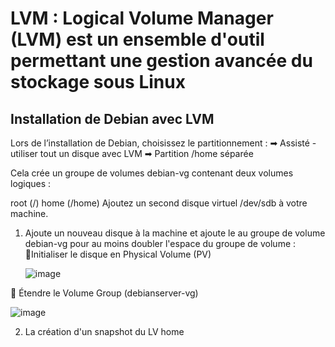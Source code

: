 # LVM : Logical Volume Manager (LVM) est un ensemble d'outil permettant une gestion avancée du stockage sous Linux
## Installation de Debian avec LVM
Lors de l’installation de Debian, choisissez le partitionnement :
➡ Assisté - utiliser tout un disque avec LVM
➡ Partition /home séparée

Cela crée un groupe de volumes debian-vg contenant deux volumes logiques :

root (/)
home (/home)
Ajoutez un second disque virtuel /dev/sdb à votre machine.

1. Ajoute un nouveau disque à la machine et ajoute le au groupe de volume debian-vg pour au moins doubler l'espace du groupe de volume :
🔹Initialiser le disque en Physical Volume (PV)

   ![image](https://github.com/user-attachments/assets/e4b5736f-b0fb-4642-816e-275181d3994d)

🔹 Étendre le Volume Group (debianserver-vg)

   ![image](https://github.com/user-attachments/assets/9c9ed6de-8baa-4121-8098-a062c191c785)


2. La création d'un snapshot du LV home
  








